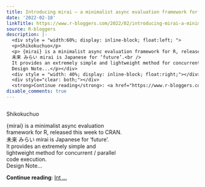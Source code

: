 ```yaml
---
title: Introducing mirai – a minimalist async evaluation framework for R
date: '2022-02-18'
linkTitle: https://www.r-bloggers.com/2022/02/introducing-mirai-a-minimalist-async-evaluation-framework-for-r/
source: R-bloggers
description: |-
  <div style = "width:60%; display: inline-block; float:left; ">
  <p>Shikokuchuo</p>
  <p> {mirai} is a minimalist async evaluation framework for R, released this week to CRAN.<br />
  未来 みらい mirai is Japanese for ‘future’.<br />
  It provides an extremely simple and lightweight method for concurrent / parallel code execution.<br />
  Design Note...</p></div>
  <div style = "width: 40%; display: inline-block; float:right;"></div>
  <div style="clear: both;"></div>
  <strong>Continue reading</strong>: <a href="https://www.r-bloggers.com/2022/02/introducing-mirai-a-minimalist-async-evaluation-framework-for-r/">Int ...
disable_comments: true
---
```

<div style = "width:60%; display: inline-block; float:left; ">
<p>Shikokuchuo</p>
<p> {mirai} is a minimalist async evaluation framework for R, released this week to CRAN.<br />
未来 みらい mirai is Japanese for ‘future’.<br />
It provides an extremely simple and lightweight method for concurrent / parallel code execution.<br />
Design Note...</p></div>
<div style = "width: 40%; display: inline-block; float:right;"></div>
<div style="clear: both;"></div>
<strong>Continue reading</strong>: <a href="https://www.r-bloggers.com/2022/02/introducing-mirai-a-minimalist-async-evaluation-framework-for-r/">Int ...